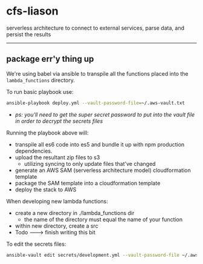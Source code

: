 # cfs-liason
serverless architecture to connect to external services, parse data, and persist the results
___

## package err'y thing up
We're using babel via ansible to transpile all the functions placed into the `lambda_functions` directory.

To run basic playbook use:
```bash
ansible-playbook deploy.yml --vault-password-file=~/.aws-vault.txt
```
- _ps: you'll need to get the super secret password to put into the vault file in order to decrypt the secrets files_

Running the playbook above will:
- transpile all es6 code into es5 and bundle it up with npm production dependencies.
- upload the resultant zip files to s3
  - utilizing syncing to only update files that've changed
- generate an AWS SAM (serverless architecture model) cloudformation template
- package the SAM template into a cloudformation template
- deploy the stack to AWS

When developing new lambda functions:
- create a new directory in ./lambda_functions dir
  - the name of the directory must equal the name of your function
- within new directory, create a src
- Todo ---> finish writing this bit

To edit the secrets files:
```bash
ansible-vault edit secrets/development.yml --vault-password-file ~/.aws-vault.txt
```
